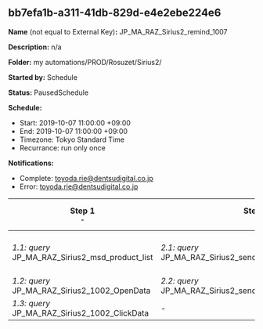 ## bb7efa1b-a311-41db-829d-e4e2ebe224e6

**Name** (not equal to External Key)**:** JP_MA_RAZ_Sirius2_remind_1007

**Description:** n/a

**Folder:** my automations/PROD/Rosuzet/Sirius2/

**Started by:** Schedule

**Status:** PausedSchedule

**Schedule:**

* Start: 2019-10-07 11:00:00 +09:00
* End: 2019-10-07 11:00:00 +09:00
* Timezone: Tokyo Standard Time
* Recurrance: run only once

**Notifications:**

* Complete: toyoda.rie@dentsudigital.co.jp
* Error: toyoda.rie@dentsudigital.co.jp

| Step 1<br>_<small>-</small>_ | Step 2<br>_<small>-</small>_ | Step 3<br>_<small>-</small>_ | Step 4<br>_<small>-</small>_ | Step 5<br>_<small>-</small>_ |
| --- | --- | --- | --- | --- |
| _1.1: query_<br>JP_MA_RAZ_Sirius2_msd_product_list | _2.1: query_<br>JP_MA_RAZ_Sirius2_sender_1002_A_Deliver_result | _3.1: query_<br>JP_MA_RAZ_Sirius2_remind_1007_A | _4.1: wait_<br>12:00 午後 | _5.1: emailSend_<br>JP_MA_RAZ_Sirius2_remind_1007_A |
| _1.2: query_<br>JP_MA_RAZ_Sirius2_1002_OpenData | _2.2: query_<br>JP_MA_RAZ_Sirius2_sender_1002_B_Deliver_result | _3.2: query_<br>JP_MA_RAZ_Sirius2_remind_1007_B | - | _5.2: emailSend_<br>JP_MA_RAZ_Sirius2_remind_1007_B |
| _1.3: query_<br>JP_MA_RAZ_Sirius2_1002_ClickData | - | - | - | - |
